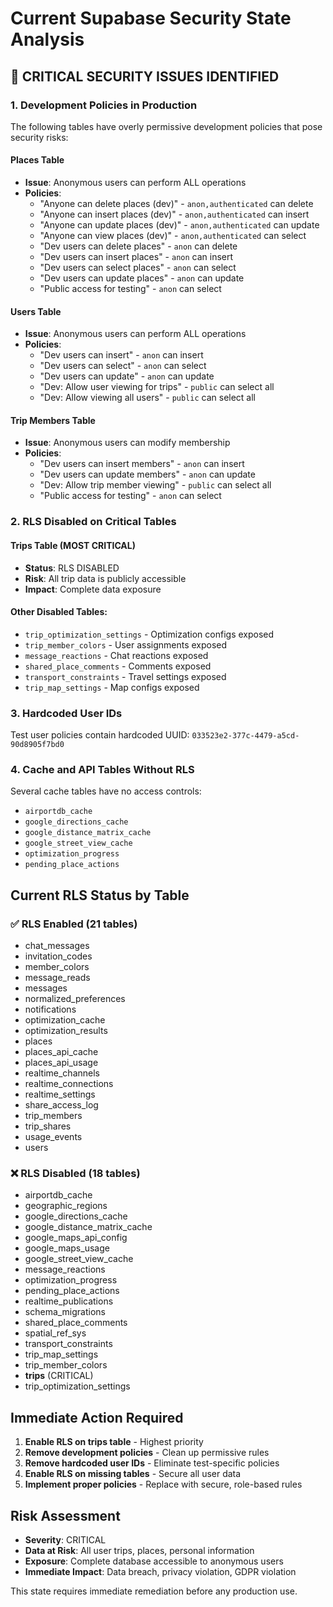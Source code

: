 # Current Supabase Security State Analysis

## 🚨 CRITICAL SECURITY ISSUES IDENTIFIED

### 1. Development Policies in Production
The following tables have overly permissive development policies that pose security risks:

#### Places Table
- **Issue**: Anonymous users can perform ALL operations
- **Policies**:
  - "Anyone can delete places (dev)" - `anon,authenticated` can delete
  - "Anyone can insert places (dev)" - `anon,authenticated` can insert  
  - "Anyone can update places (dev)" - `anon,authenticated` can update
  - "Anyone can view places (dev)" - `anon,authenticated` can select
  - "Dev users can delete places" - `anon` can delete
  - "Dev users can insert places" - `anon` can insert
  - "Dev users can select places" - `anon` can select  
  - "Dev users can update places" - `anon` can update
  - "Public access for testing" - `anon` can select

#### Users Table  
- **Issue**: Anonymous users can perform ALL operations
- **Policies**:
  - "Dev users can insert" - `anon` can insert
  - "Dev users can select" - `anon` can select
  - "Dev users can update" - `anon` can update
  - "Dev: Allow user viewing for trips" - `public` can select all
  - "Dev: Allow viewing all users" - `public` can select all

#### Trip Members Table
- **Issue**: Anonymous users can modify membership
- **Policies**:
  - "Dev users can insert members" - `anon` can insert
  - "Dev users can update members" - `anon` can update  
  - "Dev: Allow trip member viewing" - `public` can select all
  - "Public access for testing" - `anon` can select

### 2. RLS Disabled on Critical Tables

#### Trips Table (MOST CRITICAL)
- **Status**: RLS DISABLED
- **Risk**: All trip data is publicly accessible
- **Impact**: Complete data exposure

#### Other Disabled Tables:
- `trip_optimization_settings` - Optimization configs exposed
- `trip_member_colors` - User assignments exposed  
- `message_reactions` - Chat reactions exposed
- `shared_place_comments` - Comments exposed
- `transport_constraints` - Travel settings exposed
- `trip_map_settings` - Map configs exposed

### 3. Hardcoded User IDs
Test user policies contain hardcoded UUID: `033523e2-377c-4479-a5cd-90d8905f7bd0`

### 4. Cache and API Tables Without RLS
Several cache tables have no access controls:
- `airportdb_cache`
- `google_directions_cache` 
- `google_distance_matrix_cache`
- `google_street_view_cache`
- `optimization_progress`
- `pending_place_actions`

## Current RLS Status by Table

### ✅ RLS Enabled (21 tables)
- chat_messages
- invitation_codes  
- member_colors
- message_reads
- messages
- normalized_preferences
- notifications
- optimization_cache
- optimization_results
- places
- places_api_cache
- places_api_usage  
- realtime_channels
- realtime_connections
- realtime_settings
- share_access_log
- trip_members
- trip_shares
- usage_events
- users

### ❌ RLS Disabled (18 tables)  
- airportdb_cache
- geographic_regions
- google_directions_cache
- google_distance_matrix_cache
- google_maps_api_config
- google_maps_usage
- google_street_view_cache
- message_reactions
- optimization_progress
- pending_place_actions
- realtime_publications
- schema_migrations
- shared_place_comments
- spatial_ref_sys
- transport_constraints
- trip_map_settings
- trip_member_colors
- **trips** (CRITICAL)
- trip_optimization_settings

## Immediate Action Required

1. **Enable RLS on trips table** - Highest priority
2. **Remove development policies** - Clean up permissive rules
3. **Remove hardcoded user IDs** - Eliminate test-specific policies
4. **Enable RLS on missing tables** - Secure all user data
5. **Implement proper policies** - Replace with secure, role-based rules

## Risk Assessment
- **Severity**: CRITICAL
- **Data at Risk**: All user trips, places, personal information
- **Exposure**: Complete database accessible to anonymous users
- **Immediate Impact**: Data breach, privacy violation, GDPR violation

This state requires immediate remediation before any production use.